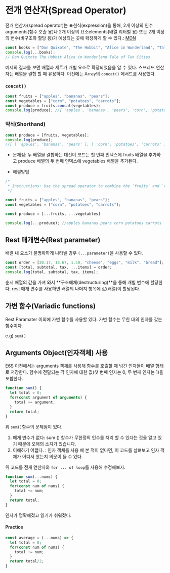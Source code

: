 # 전개 연산자(Spread Operator)

전개 연산자(spread operator)는 표현식(expression)을 통해, 2개 이상의 인수arguments(함수 호출 용)나 2개 이상의 요소elements(배열 리터럴 용) 또는 2개 이상의 변수(비구조화 할당 용)가 예상되는 곳에 확장하게 할 수 있다.: [MDN](https://developer.mozilla.org/ko/docs/Web/JavaScript/Reference/Operators/Spread_operator)

```javascript
const books = ["Don Quixote", "The Hobbit", "Alice in Wonderland", "Tale of Two Cities"];
console.log(...books);
// Don Quixote The Hobbit Alice in Wonderland Tale of Two Cities

```
예제의 결과를 보면 배열과 세트가 개별 요소로 확장되었음을 알 수 있다.
스프레드 연산자는 배열을 결합 할 때 유용하다. 이전에는 Array의 `concat()` 메서드를 사용했다.

### `concat()`

```javascript
const fruits = ["apples", "bananas", "pears"];
const vegetables = ["corn", "potatoes", "carrots"];
const produce = fruits.concat(vegetables);
console.log(produce); //[ 'apples', 'bananas', 'pears', 'corn', 'potatoes', 'carrots' ]
```

### 약식(Shorthand)
```javascript
const produce = [fruits, vegetables];
console.log(produce);
//[ [ 'apples', 'bananas', 'pears' ], [ 'corn', 'potatoes', 'carrots' ] ]
```
* 문제점: 두 배열을 결합하는 대신이 코드는 첫 번째 인덱스에 fruits 배열을 추가하고 produce 배열의 두 번째 인덱스에 vegetables 배열을 추가된다.

* 해결방법 
```javascript
/*
 * Instructions: Use the spread operator to combine the `fruits` and `vegetables` arrays into the `produce` array.
 */

const fruits = ["apples", "bananas", "pears"];
const vegetables = ["corn", "potatoes", "carrots"];

const produce = [...fruits, ...vegetables]

console.log(...produce); //apples bananas pears corn potatoes carrots
```

## Rest 매개변수(Rest parameter)
배열 내 요소가 불명확하게 나타낼 경우 `(...parameter)`을 사용할 수 있다.

```javascript
const order = [20.17, 18.67, 1.50, "cheese", "eggs", "milk", "bread"];
const [total, subtotal, tax, ...items] = order;
console.log(total, subtotal, tax, items);
```

순서 배열의 값을 가져 와서 **구조해체(destructuring)**을 통해 개별 변수에 할당한다.
rest 매개 변수를 사용하면 배열의 나머지 항목에 값(배열)이 할당된다.

## 가변 함수(Variadic functions)
Rest Paramater 이외에 가변 함수를 사용할 있다. 가변 함수는 무한 대의 인자를 갖는 함수이다.

e.g) `sum()`

## Arguments Object(인자객체) 사용
E6S 이전에서는 arguments 객체를 사용해 함수를 호출할 때 넘긴 인자들이 배열 형태로 저장한다. 함수에 전달되는 각 인자에 대한 값(첫 번째 인자는 0, 두 번째 인자는 1)을 포함한다.

```javascript
function sum() {
  let total = 0;  
  for(const argument of arguments) {
    total += argument;
  }
  return total;
}
```
위 `sum()`함수의 문제점이 있다.

1. 매개 변수가 없다: sum () 함수가 무한정의 인수를 처리 할 수 있다는 것을 알고 있기 때문에 오해의 소지가 있습니다.
2. 이해하기 어렵다. : 인자 객체를 사용 해 본 적이 없다면, 이 코드를 살펴보고 인자 객체가 어디서 왔는지 의문이 들 수 있다.

위 코드를 전개 연산자와 `for ... of loop`를 사용해 수정해보자.

```javascript
function sum(...nums) {
  let total = 0;  
  for(const num of nums) {
    total += num;
  }
  return total;
}
```

인자가 명확해졌고 읽기가 쉬워졌다.

#### Practice
```javascript
const average = (...nums) => {
  let total = 0;  
  for(const num of nums) {
    total += num;
  }
  return total/2;
}
```